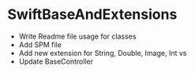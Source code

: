 # SwiftBaseAndExtensions


- Write Readme file usage for classes
- Add SPM file
- Add new extension for String, Double, Image, Int vs
- Update BaseController
